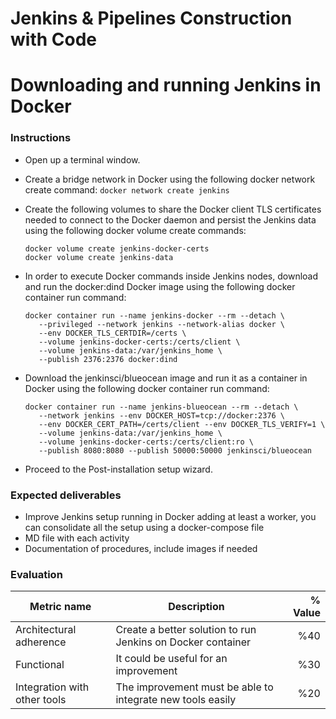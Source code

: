 # Jenkins & Pipelines Construction with Code
# Downloading and running Jenkins in Docker

### Instructions
- Open up a terminal window.
- Create a bridge network in Docker using the following docker network create command: ```docker network create jenkins```
- Create the following volumes to share the Docker client TLS certificates needed to connect to the Docker daemon and persist the Jenkins data using the following docker volume create commands: 

     ```
     docker volume create jenkins-docker-certs
     docker volume create jenkins-data 
     ```
- In order to execute Docker commands inside Jenkins nodes, download and run the docker:dind Docker image using the following docker container run command:
     
     ```
     docker container run --name jenkins-docker --rm --detach \
        --privileged --network jenkins --network-alias docker \
        --env DOCKER_TLS_CERTDIR=/certs \
        --volume jenkins-docker-certs:/certs/client \
        --volume jenkins-data:/var/jenkins_home \
        --publish 2376:2376 docker:dind
    ```
- Download the jenkinsci/blueocean image and run it as a container in Docker using the following docker container run command:
     
     ```
     docker container run --name jenkins-blueocean --rm --detach \
        --network jenkins --env DOCKER_HOST=tcp://docker:2376 \
        --env DOCKER_CERT_PATH=/certs/client --env DOCKER_TLS_VERIFY=1 \
        --volume jenkins-data:/var/jenkins_home \
        --volume jenkins-docker-certs:/certs/client:ro \
        --publish 8080:8080 --publish 50000:50000 jenkinsci/blueocean
    ```
- Proceed to the Post-installation setup wizard.


### Expected deliverables
- Improve Jenkins setup running in Docker adding at least a worker, you can consolidate all the setup using a docker-compose file
- MD file with each activity
- Documentation of procedures, include images if needed



### Evaluation

| Metric name | Description | % Value |
| ----------- |-------------| -------:|
| Architectural adherence  | Create a better solution to run Jenkins on Docker container | %40 |
| Functional    | It could be useful for an improvement   | %30 |
| Integration with other tools   | The improvement must be able to integrate new tools easily | %20 |
